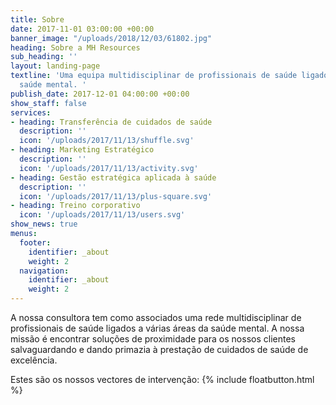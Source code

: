 ```yaml
---
title: Sobre
date: 2017-11-01 03:00:00 +00:00
banner_image: "/uploads/2018/12/03/61802.jpg"
heading: Sobre a MH Resources
sub_heading: ''
layout: landing-page
textline: 'Uma equipa multidisciplinar de profissionais de saúde ligados à área de
  saúde mental. '
publish_date: 2017-12-01 04:00:00 +00:00
show_staff: false
services:
- heading: Transferência de cuidados de saúde
  description: ''
  icon: '/uploads/2017/11/13/shuffle.svg'
- heading: Marketing Estratégico
  description: ''
  icon: '/uploads/2017/11/13/activity.svg'
- heading: Gestão estratégica aplicada à saúde
  description: ''
  icon: '/uploads/2017/11/13/plus-square.svg'
- heading: Treino corporativo
  icon: '/uploads/2017/11/13/users.svg'
show_news: true
menus:
  footer:
    identifier: _about
    weight: 2
  navigation:
    identifier: _about
    weight: 2
---
```


A nossa consultora tem como associados uma rede multidisciplinar de profissionais de saúde ligados a várias áreas da saúde mental.
A nossa missão é encontrar soluções de proximidade para os nossos clientes salvaguardando e dando primazia à prestação de cuidados de saúde de excelência.

Estes são os nossos vectores de intervenção:
{% include floatbutton.html %}
